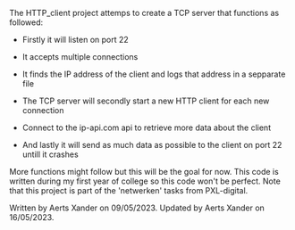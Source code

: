 The HTTP_client project attemps to create a TCP server that functions as followed:


*	Firstly it will listen on port 22

*	It accepts multiple connections

*	It finds the IP address of the client and logs that address in a sepparate file

*	The TCP server will secondly start a new HTTP client for each new connection

*	Connect to the ip-api.com api to retrieve more data about the client

*	And lastly it will send as much data as possible to the client on port 22 untill it crashes


More functions might follow but this will be the goal for now.
This code is written during my first year of college so this code won't be perfect.
Note that this project is part of the 'netwerken' tasks from PXL-digital.






Written by Aerts Xander on 09/05/2023.
Updated by Aerts Xander on 16/05/2023.
